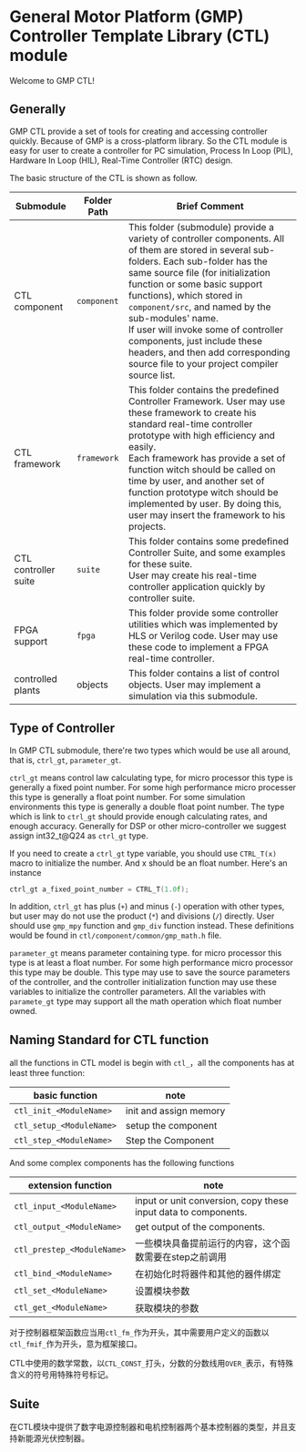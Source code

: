 # General Motor Platform (GMP) Controller Template Library (CTL) module

 Welcome to GMP CTL! 

## Generally

GMP CTL provide a set of tools for creating and accessing controller quickly. Because of GMP is a cross-platform library. So the CTL module is easy for user to create a controller for PC simulation, Process In Loop (PIL), Hardware In Loop (HIL), Real-Time Controller (RTC) design.

The basic structure of the CTL is shown as follow.

| Submodule            | Folder Path | Brief Comment                                                |
| -------------------- | ----------- | ------------------------------------------------------------ |
| CTL component        | `component` | This folder (submodule) provide a variety of controller components. All of them are stored in several sub-folders. Each sub-folder has the same source file (for initialization function or some basic support functions), which stored in `component/src`, and named by the sub-modules' name.<br />If user will invoke some of controller components, just include these headers, and then add corresponding source file to your project compiler source list. |
| CTL framework        | `framework` | This folder contains the predefined Controller Framework. User may use these framework to create his standard real-time controller prototype with high efficiency and easily.<br />Each framework has provide a set of function witch should be called on time by user, and another set of function prototype witch should be implemented by user. By doing this, user may insert the framework to his projects. |
| CTL controller suite | `suite`     | This folder contains some predefined Controller Suite, and some examples for these suite.<br />User may create his real-time controller application quickly by controller suite. |
| FPGA support         | `fpga`      | This folder provide some controller utilities which was implemented by HLS or Verilog code. User may use these code to implement a FPGA real-time controller. |
| controlled plants    | objects     | This folder contains a list of control objects. User may implement a simulation via this submodule. |



##  Type of Controller

In GMP CTL submodule, there're two types which would be use all around, that is, `ctrl_gt`, `parameter_gt`.

`ctrl_gt` means control law calculating type, for micro processor this type is generally a fixed point number. For some high performance micro processer this type is generally a float point number. For some simulation environments this type is generally a double float point number. The type which is link to `ctrl_gt` should provide enough calculating rates, and enough accuracy. Generally for DSP or other micro-controller we suggest assign int32_t@Q24 as `ctrl_gt` type.

If you need to create a `ctrl_gt` type variable, you should use `CTRL_T(x)` macro to initialize the number. And x should be an float number. Here's an instance

``` C
ctrl_gt a_fixed_point_number = CTRL_T(1.0f);
```

In addition, `ctrl_gt` has plus (`+`) and minus (`-`) operation with other types, but user may do not use the product (`*`) and divisions (`/`) directly. User should use `gmp_mpy` function and `gmp_div` function instead. These definitions would be found in `ctl/component/common/gmp_math.h` file.

`parameter_gt` means parameter containing type. for micro processor this type is at least a float number. For some high performance micro processor this type may be double. This type may use to save the source parameters of the controller, and the controller initialization function may use these variables to initialize the controller parameters. All the variables with `paramete_gt` type may support all the math operation which float number owned.



## Naming Standard for CTL function

all the functions in CTL model is begin with `ctl_`，all the components has at least three function:

| basic function           | note                   |
| ------------------------ | ---------------------- |
| `ctl_init_<ModuleName>`  | init and assign memory |
| `ctl_setup_<ModuleName>` | setup the component    |
| `ctl_step_<ModuleName>`  | Step the Component     |

And some complex components has the following functions

| extension function         | note                                                         |
| -------------------------- | ------------------------------------------------------------ |
| `ctl_input_<ModuleName>`   | input or unit conversion, copy these input data to components. |
| `ctl_output_<ModuleName>`  | get output of the components.                                |
| `ctl_prestep_<ModuleName>` | 一些模块具备提前运行的内容，这个函数需要在step之前调用       |
| `ctl_bind_<ModuleName>`    | 在初始化时将器件和其他的器件绑定                             |
| `ctl_set_<ModuleName>`     | 设置模块参数                                                 |
| `ctl_get_<ModuleName>`     | 获取模块的参数                                               |

对于控制器框架函数应当用`ctl_fm_`作为开头，其中需要用户定义的函数以`ctl_fmif_`作为开头，意为框架接口。

CTL中使用的数学常数，以`CTL_CONST_`打头，分数的分数线用`OVER_`表示，有特殊含义的符号用特殊符号标记。

## Suite

在CTL模块中提供了数字电源控制器和电机控制器两个基本控制器的类型，并且支持新能源光伏控制器。

